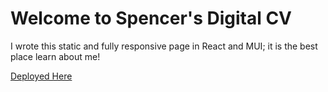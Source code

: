 # Welcome to Spencer's Digital CV

I wrote this static and fully responsive page in React and MUI; it is the best place learn about me!

[Deployed Here](https://spencerclark.ca)